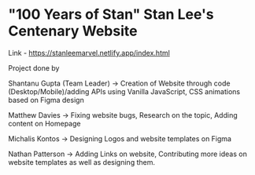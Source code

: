 <h1>
"100 Years of Stan" Stan Lee's Centenary Website</h1>

Link - https://stanleemarvel.netlify.app/index.html

<p>
  Project done by

Shantanu Gupta (Team Leader)
-> Creation of Website through code (Desktop/Mobile)/adding APIs using Vanilla JavaScript, CSS animations based on Figma design

Matthew Davies
-> Fixing website bugs, Research on the topic, Adding content on Homepage

Michalis Kontos
-> Designing Logos and website templates on Figma

Nathan Patterson
-> Adding Links on website, Contributing more ideas on website templates as well as designing them. </p>
